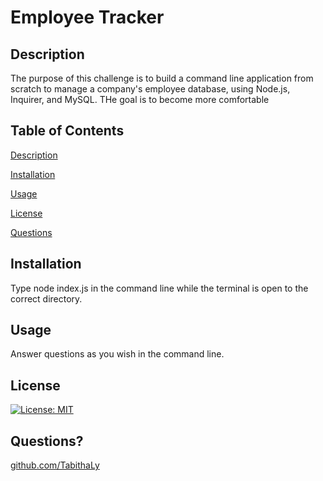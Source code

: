 # Employee Tracker
    
## Description
    
The purpose of this challenge is to build a command line application from scratch to manage a company's employee database, using Node.js, Inquirer, and MySQL. THe goal is to become more comfortable        
    
## Table of Contents

[Description](#description)

[Installation](#installation)

[Usage](#usage)

[License](#license)

[Questions](#questions)

## Installation

Type node index.js in the command line while the terminal is open to the correct directory.
    
## Usage
    
Answer questions as you wish in the command line.
    
## License 

[![License: MIT](https://img.shields.io/badge/License-MIT-yellow.svg)](https://opensource.org/licenses/MIT)
  
## Questions?

[github.com/TabithaLy](github.com/TabithaLy)